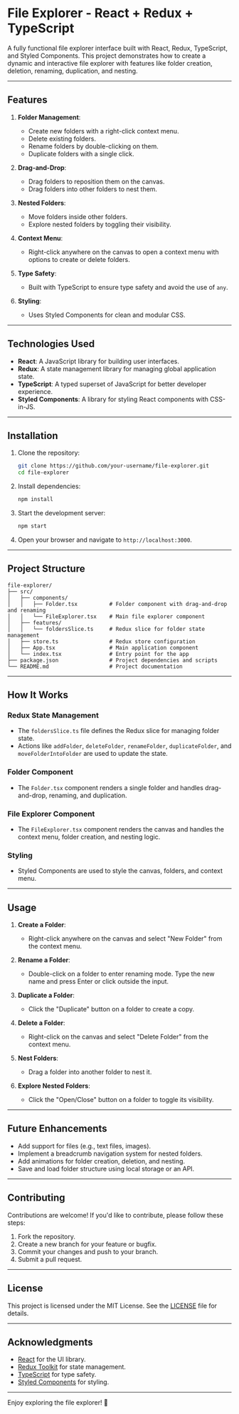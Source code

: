 # File Explorer - React + Redux + TypeScript

A fully functional file explorer interface built with React, Redux, TypeScript, and Styled Components. This project demonstrates how to create a dynamic and interactive file explorer with features like folder creation, deletion, renaming, duplication, and nesting.

---

## Features

1. **Folder Management**:
   - Create new folders with a right-click context menu.
   - Delete existing folders.
   - Rename folders by double-clicking on them.
   - Duplicate folders with a single click.

2. **Drag-and-Drop**:
   - Drag folders to reposition them on the canvas.
   - Drag folders into other folders to nest them.

3. **Nested Folders**:
   - Move folders inside other folders.
   - Explore nested folders by toggling their visibility.

4. **Context Menu**:
   - Right-click anywhere on the canvas to open a context menu with options to create or delete folders.

5. **Type Safety**:
   - Built with TypeScript to ensure type safety and avoid the use of `any`.

6. **Styling**:
   - Uses Styled Components for clean and modular CSS.

---

## Technologies Used

- **React**: A JavaScript library for building user interfaces.
- **Redux**: A state management library for managing global application state.
- **TypeScript**: A typed superset of JavaScript for better developer experience.
- **Styled Components**: A library for styling React components with CSS-in-JS.

---

## Installation

1. Clone the repository:
   ```bash
   git clone https://github.com/your-username/file-explorer.git
   cd file-explorer
   ```

2. Install dependencies:
   ```bash
   npm install
   ```

3. Start the development server:
   ```bash
   npm start
   ```

4. Open your browser and navigate to `http://localhost:3000`.

---

## Project Structure

```
file-explorer/
├── src/
│   ├── components/
│   │   ├── Folder.tsx          # Folder component with drag-and-drop and renaming
│   │   └── FileExplorer.tsx    # Main file explorer component
│   ├── features/
│   │   └── foldersSlice.ts     # Redux slice for folder state management
│   ├── store.ts                # Redux store configuration
│   ├── App.tsx                 # Main application component
│   └── index.tsx               # Entry point for the app
├── package.json                # Project dependencies and scripts
└── README.md                   # Project documentation
```

---

## How It Works

### Redux State Management
- The `foldersSlice.ts` file defines the Redux slice for managing folder state.
- Actions like `addFolder`, `deleteFolder`, `renameFolder`, `duplicateFolder`, and `moveFolderIntoFolder` are used to update the state.

### Folder Component
- The `Folder.tsx` component renders a single folder and handles drag-and-drop, renaming, and duplication.

### File Explorer Component
- The `FileExplorer.tsx` component renders the canvas and handles the context menu, folder creation, and nesting logic.

### Styling
- Styled Components are used to style the canvas, folders, and context menu.

---

## Usage

1. **Create a Folder**:
   - Right-click anywhere on the canvas and select "New Folder" from the context menu.

2. **Rename a Folder**:
   - Double-click on a folder to enter renaming mode. Type the new name and press Enter or click outside the input.

3. **Duplicate a Folder**:
   - Click the "Duplicate" button on a folder to create a copy.

4. **Delete a Folder**:
   - Right-click on the canvas and select "Delete Folder" from the context menu.

5. **Nest Folders**:
   - Drag a folder into another folder to nest it.

6. **Explore Nested Folders**:
   - Click the "Open/Close" button on a folder to toggle its visibility.

---

## Future Enhancements

- Add support for files (e.g., text files, images).
- Implement a breadcrumb navigation system for nested folders.
- Add animations for folder creation, deletion, and nesting.
- Save and load folder structure using local storage or an API.

---

## Contributing

Contributions are welcome! If you'd like to contribute, please follow these steps:

1. Fork the repository.
2. Create a new branch for your feature or bugfix.
3. Commit your changes and push to your branch.
4. Submit a pull request.

---

## License

This project is licensed under the MIT License. See the [LICENSE](LICENSE) file for details.

---

## Acknowledgments

- [React](https://reactjs.org/) for the UI library.
- [Redux Toolkit](https://redux-toolkit.js.org/) for state management.
- [TypeScript](https://www.typescriptlang.org/) for type safety.
- [Styled Components](https://styled-components.com/) for styling.

---

Enjoy exploring the file explorer! 🚀

